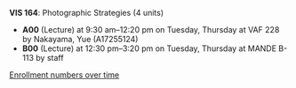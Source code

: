 **VIS 164**: Photographic Strategies (4 units)

- **A00** (Lecture) at 9:30 am–12:20 pm on Tuesday, Thursday at VAF 228 by Nakayama, Yue (A17255124)
- **B00** (Lecture) at 12:30 pm–3:20 pm on Tuesday, Thursday at MANDE B-113 by staff

[Enrollment numbers over time](./VIS164.tsv)

